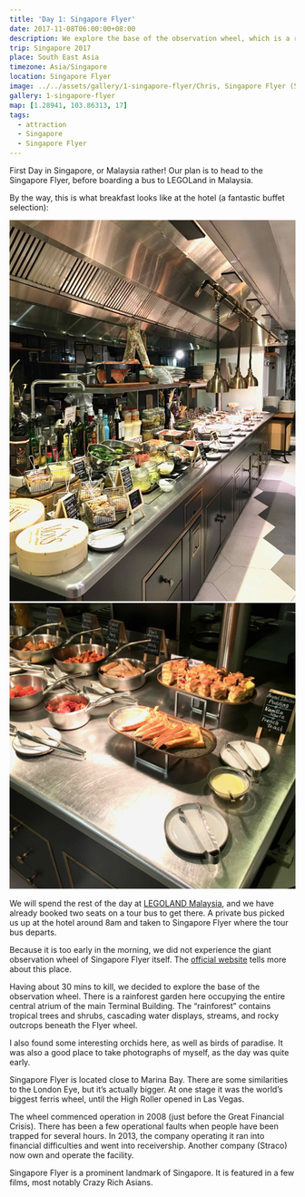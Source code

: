```yaml
---
title: 'Day 1: Singapore Flyer'
date: 2017-11-08T06:00:00+08:00
description: We explore the base of the observation wheel, which is a rainforest garden occupying the entire central atrium of the main Terminal Building. The "rainforest" contains tropical trees and shrubs, cascading water displays, streams, and rocky outcrops beneath the Flyer wheel.
trip: Singapore 2017
place: South East Asia
timezone: Asia/Singapore
location: Singapore Flyer
image: ../../assets/gallery/1-singapore-flyer/Chris, Singapore Flyer (5).jpeg
gallery: 1-singapore-flyer
map: [1.28941, 103.86313, 17]
tags:
  - attraction
  - Singapore
  - Singapore Flyer
---
```


First Day in Singapore, or Malaysia rather! Our plan is to head to the Singapore Flyer, before boarding a bus to LEGOLand in Malaysia.

By the way, this is what breakfast looks like at the hotel (a fantastic buffet selection):

![Breakfast at So Sofitel](../../assets/gallery/1-singapore-flyer/So_Sofitel_breakfast.jpeg)
![Breakfast at So Sofitel](../../assets/gallery/1-singapore-flyer/So_Sofitel_breakfast_1.jpeg)

We will spend the rest of the day at [LEGOLAND Malaysia][1], and we have already booked two seats on a tour bus to get there. A private bus picked us up at the hotel around 8am and taken to Singapore Flyer where the tour bus departs.

Because it is too early in the morning, we did not experience the giant observation wheel of Singapore Flyer itself. The [official website][2] tells more about this place.

Having about 30 mins to kill, we decided to explore the base of the observation wheel. There is a rainforest garden here occupying the entire central atrium of the main Terminal Building. The “rainforest” contains tropical trees and shrubs, cascading water displays, streams, and rocky outcrops beneath the Flyer wheel.

I also found some interesting orchids here, as well as birds of paradise. It was also a good place to take photographs of myself, as the day was quite early.

Singapore Flyer is located close to Marina Bay. There are some similarities to the London Eye, but it’s actually bigger. At one stage it was the world’s biggest ferris wheel, until the High Roller opened in Las Vegas.

The wheel commenced operation in 2008 (just before the Great Financial Crisis). There has been a few operational faults when people have been trapped for several hours. In 2013, the company operating it ran into financial difficulties and went into receivership. Another company (Straco) now own and operate the facility.

Singapore Flyer is a prominent landmark of Singapore. It is featured in a few films, most notably Crazy Rich Asians.

[1]: https://www.legoland.com.my
[2]: http://www.singaporeflyer.com
